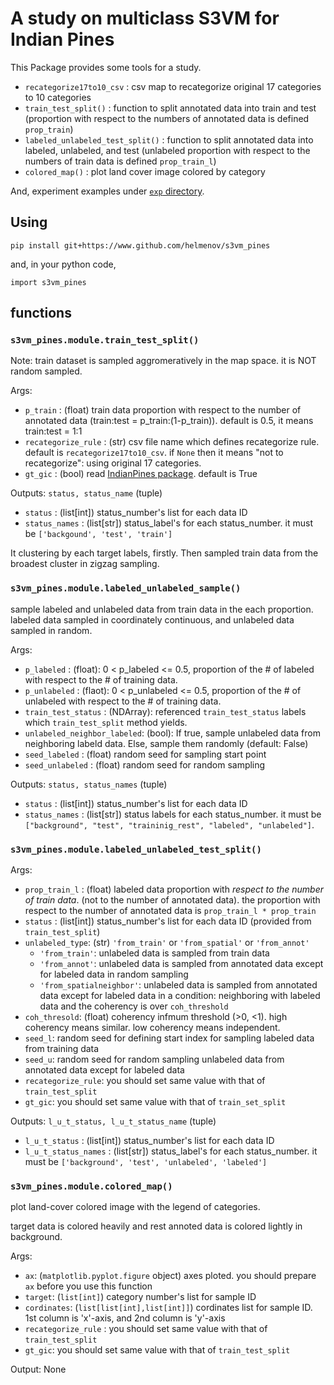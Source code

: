 # A study on multiclass S3VM for Indian Pines

This Package provides some tools for a study.

- `recategorize17to10_csv` : csv map to recategorize original 17 categories to 10 categories
- `train_test_split()` : function to split annotated data into train and test (proportion with respect to the numbers of annotated data is defined `prop_train`)
- `labeled_unlabeled_test_split()` : function to split annotated data into labeled, unlabeled, and test (unlabeled proportion with respect to the numbers of train data is defined `prop_train_l`)
- `colored_map()` : plot land cover image colored by category

And, experiment examples under [`exp` directory](exp).

## Using

`pip install git+https://www.github.com/helmenov/s3vm_pines`

and, in your python code,

`import s3vm_pines`

## functions

### `s3vm_pines.module.train_test_split()`

Note: train dataset is sampled aggromeratively in the map space. it is NOT random sampled.

Args:

- `p_train` : (float) train data proportion with respect to the number of annotated data (train:test = p_train:(1-p_train)). default is 0.5, it means train:test = 1:1
- `recategorize_rule` : (str) csv file name which defines recategorize rule. default is `recategorize17to10_csv`. if `None` then it means "not to recategorize": using original 17 categories.
- `gt_gic` : (bool) read [IndianPines package](https://www.github.com/helmenov/IndianPines). default is True

Outputs: `status, status_name` (tuple)

- `status` : (list[int]) status_number's list for each data ID
- `status_names` : (list[str]) status_label's for each status_number.
    it must be `['backgound', 'test', 'train']`

It clustering by each target labels, firstly.
Then sampled train data from the broadest cluster in zigzag sampling.


### `s3vm_pines.module.labeled_unlabeled_sample()`

sample labeled and unlabeled data from train data in the each proportion.
labeled data sampled in coordinately continuous, and unlabeled data sampled in random.

Args:

- `p_labeled` : (float): 0 < p_labeled <= 0.5, proportion of the # of labeled with respect to the # of training data.
- `p_unlabeled` : (flaot): 0 < p_unlabeled <= 0.5, proportion of the # of unlabeled with respect to the # of training data. 
- `train_test_status` : (NDArray): referenced `train_test_status` labels which `train_test_split` method yields.
- `unlabeled_neighbor_labeled`: (bool): If true, sample unlabeled data from neighboring labeld data. Else, sample them randomly (default: False)
- `seed_labeled` : (float) random seed for sampling start point
- `seed_unlabeled` : (float) random seed for random sampling

Outputs: `status, status_names` (tuple)

- `status` : (list[int]) status_number's list for each data ID
- `status_names` : (list[str]) status labels for each status_number. it must be `["background", "test", "traininig_rest", "labeled", "unlabeled"]`.


### `s3vm_pines.module.labeled_unlabeled_test_split()`

Args:

- `prop_train_l` : (float) labeled data proportion with *respect to the number of train data*. (not to the number of annotated data). the proportion with respect to the number of annotated data is `prop_train_l * prop_train`
- `status` : (list[int]) status_number's list for each data ID (provided from `train_test_split`)
- `unlabeled_type`: (str) `'from_train'` or `'from_spatial'` or `'from_annot'`
    - `'from_train'`: unlabeled data is sampled from train data
    - `'from_annot'`: unlabeled data is sampled from annotated data except for labeled data in random sampling
    - `'from_spatialneighbor'`: unlabeled data is sampled from annotated data except for labeled data in a condition: neighboring with labeled data and the coherency is over `coh_threshold`
- `coh_thresold`: (float) coherency infmum threshold (>0, <1). high coherency means similar. low coherency means independent.
- `seed_l`: random seed for defining start index for sampling labeled data from training data
- `seed_u`: random seed for random sampling unlabeled data from annotated data except for labeled data
- `recategorize_rule`: you should set same value with that of `train_test_split`
- `gt_gic`: you should set same value with that of `train_set_split`

Outputs: `l_u_t_status, l_u_t_status_name` (tuple)

- `l_u_t_status` : (list[int]) status_number's list for each data ID
- `l_u_t_status_names` : (list[str]) status_label's for each status_number.
    it must be `['background', 'test', 'unlabeled', 'labeled']`

### `s3vm_pines.module.colored_map()`

plot land-cover colored image with the legend of categories.

target data is colored heavily and rest annoted data is colored lightly in background.

Args:

- `ax`: (`matplotlib.pyplot.figure` object) axes ploted. you should prepare `ax` before you use this function
- `target`: (`list[int]`) category number's list for sample ID
- `cordinates`: (`list[list[int],list[int]]`) cordinates list for sample ID. 1st column is 'x'-axis, and 2nd column is 'y'-axis
- `recategorize_rule` : you should set same value with that of `train_test_split`
- `gt_gic`: you should set same value with that of `train_test_split`

Output: None


